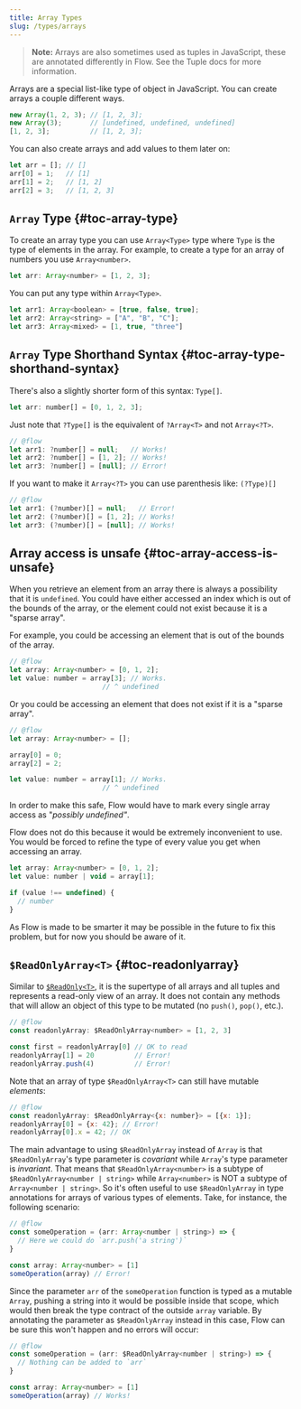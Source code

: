 ```yaml
---
title: Array Types
slug: /types/arrays
---
```


> **Note:** Arrays are also sometimes used as tuples in JavaScript, these are
> annotated differently in Flow. See the Tuple docs for more information.

Arrays are a special list-like type of object in JavaScript. You can create
arrays a couple different ways.

```js
new Array(1, 2, 3); // [1, 2, 3];
new Array(3);       // [undefined, undefined, undefined]
[1, 2, 3];          // [1, 2, 3];
```

You can also create arrays and add values to them later on:

```js
let arr = []; // []
arr[0] = 1;   // [1]
arr[1] = 2;   // [1, 2]
arr[2] = 3;   // [1, 2, 3]
```

## `Array` Type {#toc-array-type}

To create an array type you can use `Array<Type>` type where `Type` is the type
of elements in the array. For example, to create a type for an array of numbers
you use `Array<number>`.

```js
let arr: Array<number> = [1, 2, 3];
```

You can put any type within `Array<Type>`.

```js
let arr1: Array<boolean> = [true, false, true];
let arr2: Array<string> = ["A", "B", "C"];
let arr3: Array<mixed> = [1, true, "three"]
```

## `Array` Type Shorthand Syntax {#toc-array-type-shorthand-syntax}

There's also a slightly shorter form of this syntax: `Type[]`.

```js flow-check
let arr: number[] = [0, 1, 2, 3];
```

Just note that `?Type[]` is the equivalent of `?Array<T>` and not `Array<?T>`.

```js flow-check
// @flow
let arr1: ?number[] = null;   // Works!
let arr2: ?number[] = [1, 2]; // Works!
let arr3: ?number[] = [null]; // Error!
```

If you want to make it `Array<?T>` you can use parenthesis like: `(?Type)[]`

```js flow-check
// @flow
let arr1: (?number)[] = null;   // Error!
let arr2: (?number)[] = [1, 2]; // Works!
let arr3: (?number)[] = [null]; // Works!
```

## Array access is unsafe {#toc-array-access-is-unsafe}

When you retrieve an element from an array there is always a possibility that
it is `undefined`. You could have either accessed an index which is out of the
bounds of the array, or the element could not exist because it is a "sparse
array".

For example, you could be accessing an element that is out of the bounds of the
array.

```js flow-check
// @flow
let array: Array<number> = [0, 1, 2];
let value: number = array[3]; // Works.
                       // ^ undefined
```

Or you could be accessing an element that does not exist if it is a "sparse
array".

```js flow-check
// @flow
let array: Array<number> = [];

array[0] = 0;
array[2] = 2;

let value: number = array[1]; // Works.
                       // ^ undefined
```

In order to make this safe, Flow would have to mark every single array access
as "*possibly undefined"*.

Flow does not do this because it would be extremely inconvenient to use. You
would be forced to refine the type of every value you get when accessing an
array.

```js flow-check
let array: Array<number> = [0, 1, 2];
let value: number | void = array[1];

if (value !== undefined) {
  // number
}
```

As Flow is made to be smarter it may be possible in the future to fix this
problem, but for now you should be aware of it.

## `$ReadOnlyArray<T>` {#toc-readonlyarray}

Similar to [`$ReadOnly<T>`](../utilities/#toc-readonly), it is the supertype
of all arrays and all tuples and represents a read-only view of an array. It does
not contain any methods that will allow an object of this type to be mutated
(no `push()`, `pop()`, etc.).

```js flow-check
// @flow
const readonlyArray: $ReadOnlyArray<number> = [1, 2, 3]

const first = readonlyArray[0] // OK to read
readonlyArray[1] = 20          // Error!
readonlyArray.push(4)          // Error!
```

Note that an array of type `$ReadOnlyArray<T>` can still have mutable _elements_:

```js flow-check
// @flow
const readonlyArray: $ReadOnlyArray<{x: number}> = [{x: 1}];
readonlyArray[0] = {x: 42}; // Error!
readonlyArray[0].x = 42; // OK
```

The main advantage to using `$ReadOnlyArray` instead of `Array` is that `$ReadOnlyArray`'s
type parameter is *covariant* while `Array`'s type parameter is *invariant*. That means that
`$ReadOnlyArray<number>` is a subtype of `$ReadOnlyArray<number | string>` while
`Array<number>` is NOT a subtype of `Array<number | string>`. So it's often useful to use
`$ReadOnlyArray` in type annotations for arrays of various types of elements.
Take, for instance, the following scenario:

```js flow-check
// @flow
const someOperation = (arr: Array<number | string>) => {
  // Here we could do `arr.push('a string')`
}

const array: Array<number> = [1]
someOperation(array) // Error!
```

Since the parameter `arr` of the `someOperation` function is typed as a mutable
`Array`, pushing a string into it would be possible inside that scope, which
would then break the type contract of the outside `array` variable. By
annotating the parameter as `$ReadOnlyArray` instead in this case, Flow can be
sure this won't happen and no errors will occur:

```js flow-check
// @flow
const someOperation = (arr: $ReadOnlyArray<number | string>) => {
  // Nothing can be added to `arr`
}

const array: Array<number> = [1]
someOperation(array) // Works!
```
